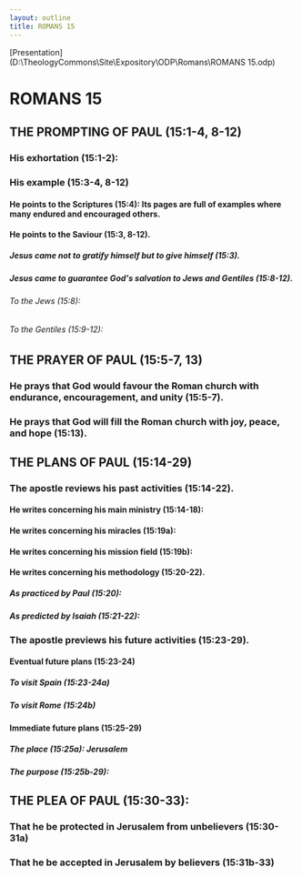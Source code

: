 ```yaml
---
layout: outline
title: ROMANS 15
---
```

[Presentation](D:\TheologyCommons\Site\Expository\ODP\Romans\ROMANS 15.odp)
# ROMANS 15
## THE PROMPTING OF PAUL (15:1-4, 8-12) 
###  His exhortation (15:1-2): 
###  His example (15:3-4, 8-12) 
####  He points to the Scriptures (15:4): Its pages are full of examples where many endured and encouraged others. 
####  He points to the Saviour (15:3, 8-12). 
#####  Jesus came not to gratify himself but to give himself (15:3). 
#####  Jesus came to guarantee God\'s salvation to Jews and Gentiles (15:8-12). 
######  To the Jews (15:8): 
######  To the Gentiles (15:9-12): 
## THE PRAYER OF PAUL (15:5-7, 13) 
###  He prays that God would favour the Roman church with endurance, encouragement, and unity (15:5-7). 
###  He prays that God will fill the Roman church with joy, peace, and hope (15:13). 
## THE PLANS OF PAUL (15:14-29) 
###  The apostle reviews his past activities (15:14-22). 
####  He writes concerning his main ministry (15:14-18): 
####  He writes concerning his miracles (15:19a): 
####  He writes concerning his mission field (15:19b): 
####  He writes concerning his methodology (15:20-22). 
#####  As practiced by Paul (15:20): 
#####  As predicted by Isaiah (15:21-22): 
###  The apostle previews his future activities (15:23-29). 
####  Eventual future plans (15:23-24) 
#####  To visit Spain (15:23-24a) 
#####  To visit Rome (15:24b) 
####  Immediate future plans (15:25-29) 
#####  The place (15:25a): Jerusalem 
#####  The purpose (15:25b-29): 
## THE PLEA OF PAUL (15:30-33): 
###  That he be protected in Jerusalem from unbelievers (15:30-31a) 
###  That he be accepted in Jerusalem by believers (15:31b-33) 
